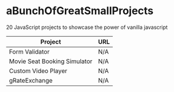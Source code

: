 # aBunchOfGreatSmallProjects

20 JavaScript projects to showcase the power of vanilla javascript

| Project       | URL      |
| ------------- |-------------| 
| Form Validator    | N/A | 
| Movie Seat Booking Simulator    | N/A    | 
| Custom Video Player | N/A      |
| gRateExchange | N/A      |
